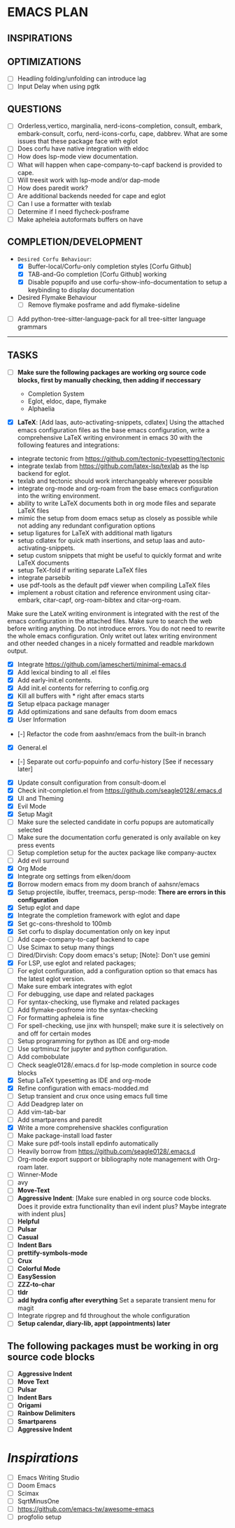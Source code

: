 # EMACS PLAN

## INSPIRATIONS

## OPTIMIZATIONS

- [ ] Headling folding/unfolding can introduce lag
- [ ] Input Delay when using pgtk

## QUESTIONS

- [ ] Orderless,vertico, marginalia, nerd-icons-completion, consult, embark, embark-consult, corfu, nerd-icons-corfu, cape, dabbrev. What are some issues that these package face with eglot
- [ ] Does corfu have native integration with eldoc
- [ ] How does lsp-mode view documentation.
- [ ] What will happen when cape-company-to-capf backend is provided to cape.
- [ ] Will treesit work with lsp-mode and/or dap-mode
- [ ] How does paredit work?
- [ ] Are additional backends needed for cape and eglot
- [ ] Can I use a formatter with texlab
- [ ] Determine if I need flycheck-posframe
- [ ] Make apheleia autoformats buffers on have

## COMPLETION/DEVELOPMENT

- `Desired Corfu Behaviour`:
  - [x] Buffer-local/Corfu-only completion styles [Corfu Github]
  - [x] TAB-and-Go completion [Corfu Github] working
  - [x] Disable popupifo and use corfu-show-info-documentation to setup a keybinding to display documentation

- Desired Flymake Behaviour
  - [ ] Remove flymake posframe and add flymake-sideline

- [ ] Add python-tree-sitter-language-pack for all tree-sitter language grammars

---

## TASKS

- [ ] **Make sure the following packages are working org source code blocks, first by manually checking, then adding if neccessary**
  - Completion System
  - Eglot, eldoc, dape, flymake
  - Alphaelia

- [x] **LaTeX**: [Add laas, auto-activating-snippets, cdlatex]
      Using the attached emacs configuration files as the base emacs configuration, write a comprehensive LaTeX writing environment in emacs 30 with the following features and integrations:
- integrate tectonic from <https://github.com/tectonic-typesetting/tectonic>
- integrate texlab from <https://github.com/latex-lsp/texlab> as the lsp backend for eglot.
- texlab and tectonic should work interchangeably wherever possible
- integrate org-mode and org-roam from the base emacs configuration into the writing environment.
- ability to write LaTeX documents both in org mode files and separate LaTeX files
- mimic the setup from doom emacs setup as closely as possible while not adding any redundant configuration options
- setup ligatures for LaTeX with additional math ligaturs
- setup cdlatex for quick math insertions, and setup laas and auto-activating-snippets.
- setup custom snippets that might be useful to quickly format and write LaTeX documents
- setup TeX-fold if writing separate LaTeX files
- integrate parsebib
- use pdf-tools as the default pdf viewer when compiling LaTeX files
- implement a robust citation and reference environment using citar-embark, citar-capf, org-roam-bibtex and citar-org-roam.

Make sure the LateX writing environment is integrated with the rest of the emacs configuration in the attached files. Make sure to search the web before writing anything. Do not introduce errors. You do not need to rewrite the whole emacs configuration. Only writet out latex writing environment and other needed changes in a nicely formatted and readble markdown output.

- [x] Integrate <https://github.com/jamescherti/minimal-emacs.d>
- [x] Add lexical binding to all .el files
- [x] Add early-init.el contents.
- [x] Add init.el contents for referring to config.org
- [x] Kill all buffers with \* right after emacs starts
- [x] Setup elpaca package manager
- [x] Add optimizations and sane defaults from doom emacs
- [x] User Information
- [-] Refactor the code from aashnr/emacs from the built-in branch
- [x] General.el
- [-] Separate out corfu-popuinfo and corfu-history [See if necessary later]
- [x] Update consult configuration from consult-doom.el
- [x] Check init-completion.el from <https://github.com/seagle0128/.emacs.d>
- [x] UI and Theming
- [x] Evil Mode
- [x] Setup Magit
- [ ] Make sure the selected candidate in corfu popups are automatically selected
- [ ] Make sure the documentation corfu generated is only available on key press events
- [ ] Setup completion setup for the auctex package like company-auctex
- [ ] Add evil surround
- [x] Org Mode
- [x] Integrate org settings from elken/doom
- [x] Borrow modern emacs from my doom branch of aahsnr/emacs
- [x] Setup projectile, ibuffer, treemacs, persp-mode: **There are errors in this configuration**
- [x] Setup eglot and dape
- [x] Integrate the completion framework with eglot and dape
- [x] Set gc-cons-threshold to 100mb
- [x] Set corfu to display documentation only on key input
- [ ] Add cape-company-to-capf backend to cape
- [ ] Use Scimax to setup many things
- [ ] Dired/Dirvish: Copy doom emacs's setup; [Note]: Don't use gemini
- [x] For LSP, use eglot and related packages;
- [ ] For eglot configuration, add a configuration option so that emacs has the latest eglot version.
- [ ] Make sure embark integrates with eglot
- [ ] For debugging, use dape and related packages
- [ ] For syntax-checking, use flymake and related packages
- [ ] Add flymake-posfrome into the syntax-checking
- [ ] For formatting apheleia is fine
- [ ] For spell-checking, use jinx with hunspell; make sure it is selectively on and off for certain modes
- [ ] Setup programming for python as IDE and org-mode
- [ ] Use sqrtminuz for jupyter and python configuration.
- [ ] Add combobulate
- [ ] Check seagle0128/.emacs.d for lsp-mode completion in source code blocks
- [x] Setup LaTeX typesetting as IDE and org-mode
- [x] Refine configuration with emacs-modded.md
- [ ] Setup transient and crux once using emacs full time
- [ ] Add Deadgrep later on
- [ ] Add vim-tab-bar
- [ ] Add smartparens and paredit
- [x] Write a more comprehensive shackles configuration
- [ ] Make package-install load faster
- [ ] Make sure pdf-tools install epdinfo automatically
- [ ] Heavily borrow from <https://github.com/seagle0128/.emacs.d>
- [ ] Org-mode export support or bibliography note management with Org-roam later.
- [ ] Winner-Mode
- [ ] avy
- [ ] **Move-Text**
- [ ] **Aggressive Indent**: [Make sure enabled in org source code blocks. Does it provide extra functionality than evil indent plus? Maybe integrate with indent plus]
- [ ] **Helpful**
- [ ] **Pulsar**
- [ ] **Casual**
- [ ] **Indent Bars**
- [ ] **prettify-symbols-mode**
- [ ] **Crux**
- [ ] **Colorful Mode**
- [ ] **EasySession**
- [ ] **ZZZ-to-char**
- [ ] **tldr**
- [ ] **add hydra config after everything**
      Set a separate transient menu for magit
- [ ] Integrate ripgrep and fd throughout the whole configuration
- [ ] **Setup calendar, diary-lib, appt (appointments) later**

## The following packages must be working in org source code blocks

- [ ] **Aggressive Indent**
- [ ] **Move Text**
- [ ] **Pulsar**
- [ ] **Indent Bars**
- [ ] **Origami**
- [ ] **Rainbow Delimiters**
- [ ] **Smartparens**
- [ ] **Aggressive Indent**

# **_Inspirations_**

- [ ] Emacs Writing Studio
- [ ] Doom Emacs
- [ ] Scimax
- [ ] SqrtMinusOne
- [ ] <https://github.com/emacs-tw/awesome-emacs>
- [ ] progfolio setup
